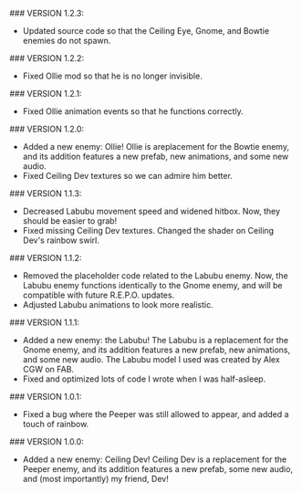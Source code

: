 \### VERSION 1.2.3:

* Updated source code so that the Ceiling Eye, Gnome, and Bowtie enemies do not spawn.

\### VERSION 1.2.2:

* Fixed Ollie mod so that he is no longer invisible.

\### VERSION 1.2.1:

* Fixed Ollie animation events so that he functions correctly.

\### VERSION 1.2.0:

* Added a new enemy: Ollie! Ollie is areplacement for the Bowtie enemy, and its addition features a new prefab, new animations, and some new audio.
* Fixed Ceiling Dev textures so we can admire him better.

\### VERSION 1.1.3:

* Decreased Labubu movement speed and widened hitbox. Now, they should be easier to grab!
* Fixed missing Ceiling Dev textures. Changed the shader on Ceiling Dev's rainbow swirl.

\### VERSION 1.1.2:

* Removed the placeholder code related to the Labubu enemy. Now, the Labubu enemy functions identically to the Gnome enemy, and will be compatible with future R.E.P.O. updates.
* Adjusted Labubu animations to look more realistic.

\### VERSION 1.1.1:

* Added a new enemy: the Labubu! The Labubu is a replacement for the Gnome enemy, and its addition features a new prefab, new animations, and some new audio. The Labubu model I used was created by Alex CGW on FAB.
* Fixed and optimized lots of code I wrote when I was half-asleep.

\### VERSION 1.0.1:

* Fixed a bug where the Peeper was still allowed to appear, and added a touch of rainbow.

\### VERSION 1.0.0:

* Added a new enemy: Ceiling Dev! Ceiling Dev is a replacement for the Peeper enemy, and its addition features a new prefab, some new audio, and (most importantly) my friend, Dev!
